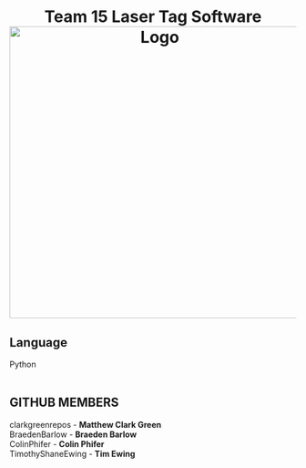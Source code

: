 <h1 align="center">Team 15 Laser Tag Software<br />
<div align="center">
<a href="https://github.com/clarkgreenrepos/T15-LaserTag">
<img src="https://raw.githubusercontent.com/clarkgreenrepos/T15-LaserTag/refs/heads/main/img/photon_logo.png" title="Logo" style="max-width:100%" width="512" /></a>
</div></h1>

## Language<br/>
Python<br/><br/>


## GITHUB MEMBERS<br/>
clarkgreenrepos - **Matthew Clark Green** <br/>
BraedenBarlow - **Braeden Barlow**<br/>
ColinPhifer - **Colin Phifer**<br/>
TimothyShaneEwing - **Tim Ewing**<br/>